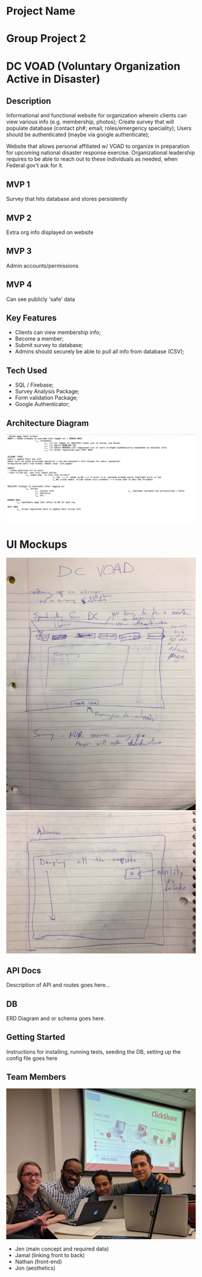 # Project Name
# Group Project 2
# DC VOAD (Voluntary Organization Active in Disaster)

## Description
Informational and functional website for organization wherein clients can view various info (e.g. membership, photos); Create survey that will populate database (contact ph#; email; roles/emergency speciality); Users should be authenticated (maybe via google authenticate);

Website that allows personal affiliated w/ VOAD to organize in preparation for upcoming national disaster response exercise. Organizational leadership requires to be able to reach out to these individuals as needed, when Federal gov't ask for it.

## MVP 1
Survey that hits database and stores persistently
## MVP 2
Extra org info displayed on website
## MVP 3
Admin accounts/permissions
## MVP 4
Can see publicly 'safe' data


## Key Features
- Clients can view membership info;
- Become a member;
- Submit survey to database;
- Admins should securely be able to pull all info from database (CSV);

## Tech Used
- SQL / Firebase;
- Survey Analysis Package;
- Form validation Package;
- Google Authenticator;

## Architecture Diagram
![Architecture Diagram](public/assets/media/archSS.png)

# UI Mockups
![User Interface 1](public/assets/media/UI_1.jpg)
![User Interface 2](public/assets/media/UI_2.jpg)

## API Docs
Description of API and routes goes here...

## DB
ERD Diagram and or schema goes here.

## Getting Started
Instructions for installing, running tests, seeding the DB, setting up the config file goes here

## Team Members
![team pic](public/assets/media/group.jpg)
- Jen (main concept and required data)
- Jamal (linking front to back)
- Nathan (front-end)
- Jon (aesthetics)
